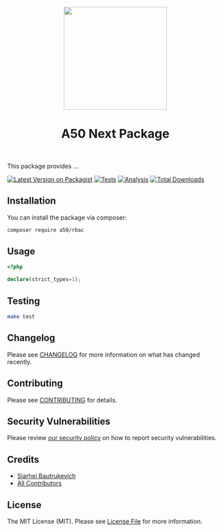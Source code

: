 <p align="center">
    <a href="https://github.com/A50dev" target="_blank">
        <img src="https://avatars0.githubusercontent.com/u/86768962" height="240px">
    </a>
    <h1 align="center">A50 Next Package</h1>
    <br>
</p>

This package provides ...

[![Latest Version on Packagist](https://img.shields.io/packagist/v/a50/rbac.svg?style=flat-square)](https://packagist.org/packages/a50/rbac)
[![Tests](https://github.com/a50/rbac/actions/workflows/test.yml/badge.svg?branch=main)](https://github.com/a50/rbac/actions/workflows/run-tests.yml)
[![Analysis](https://github.com/a50/rbac/actions/workflows/analyze.yml/badge.svg?branch=main)](https://github.com/a50/rbac/actions/workflows/run-tests.yml)
[![Total Downloads](https://img.shields.io/packagist/dt/a50/rbac.svg?style=flat-square)](https://packagist.org/packages/a50/rbac)
## Installation

You can install the package via composer:

```bash
composer require a50/rbac
```

## Usage

```php
<?php

declare(strict_types=1);

```

## Testing

```bash
make test
```

## Changelog

Please see [CHANGELOG](CHANGELOG.md) for more information on what has changed recently.

## Contributing

Please see [CONTRIBUTING](.github/CONTRIBUTING.md) for details.

## Security Vulnerabilities

Please review [our security policy](../../security/policy) on how to report security vulnerabilities.

## Credits

- [Siarhei Bautrukevich](https://github.com/bautrukevich)
- [All Contributors](../../contributors)

## License

The MIT License (MIT). Please see [License File](LICENSE.md) for more information.
